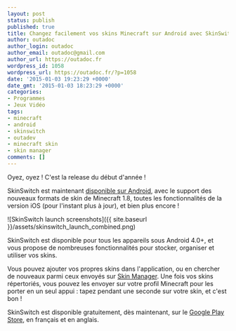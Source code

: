 ```yaml
---
layout: post
status: publish
published: true
title: Changez facilement vos skins Minecraft sur Android avec SkinSwitch !
author: outadoc
author_login: outadoc
author_email: outadoc@gmail.com
author_url: https://outadoc.fr
wordpress_id: 1058
wordpress_url: https://outadoc.fr/?p=1058
date: '2015-01-03 19:23:29 +0000'
date_gmt: '2015-01-03 18:23:29 +0000'
categories:
- Programmes
- Jeux Vidéo
tags:
- minecraft
- android
- skinswitch
- outadev
- minecraft skin
- skin manager
comments: []
---
```

Oyez, oyez ! C'est la release du début d'année !

SkinSwitch est maintenant [disponible sur Android][1], avec le support des nouveaux formats de skin de Minecraft 1.8, toutes les fonctionnalités de la version iOS (pour l'instant plus à jour), et bien plus encore !

![SkinSwitch launch screenshots]({{ site.baseurl }}/assets/skinswitch_launch_combined.png)

SkinSwitch est disponible pour tous les appareils sous Android 4.0+, et vous propose de nombreuses fonctionnalités pour stocker, organiser et utiliser vos skins.

Vous pouvez ajouter vos propres skins dans l'application, ou en chercher de nouveaux parmi ceux envoyés sur [Skin Manager][2]. Une fois vos skins répertoriés, vous pouvez les envoyer sur votre profil Minecraft pour les porter en un seul appui : tapez pendant une seconde sur votre skin, et c'est bon !

SkinSwitch est disponible gratuitement, dès maintenant, sur le [Google Play Store][1], en français et en anglais.

[1]: https://play.google.com/store/apps/details?id=fr.outadev.skinswitch
[2]: https://skin.outadoc.fr
